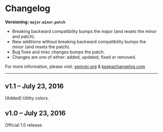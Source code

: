 # Changelog

**Versioning: `major`.`minor`.`patch`**

- Breaking backward compatibility bumps the major (and resets the minor and patch).
- New additions without breaking backward compatibility bumps the minor (and resets the patch).
- Bug fixes and misc changes bumps the patch.
- Changes are one of either: added, updated, fixed or removed.

For more information, please visit: [semver.org](semver.org) & [keepachangelog.com](keepachangelog.com)

---

## v1.1 – July 23, 2016
[Added] Utility colors.

## v1.0 – July 23, 2016
Official 1.0 release.
